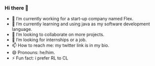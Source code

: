 ### Hi there 👋

- 🔭 I’m currently working for a start-up company named Flex.
- 🌱 I’m currently learning and using java as my software development language.
- 👯 I’m looking to collaborate on more projects.
- 🤔 I’m looking for internships or a job.
- 📫 How to reach me: my twitter link is in my bio.
- 😄 Pronouns: he/him.
- ⚡ Fun fact: i prefer RL to CL
